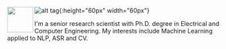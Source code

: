 <a href="url"><img src="https://github.com/oswaldoludwig/oswaldoludwig.github.io/blob/master/OL2020.jpg" align="left" height="60" width="60" ></a>
![alt tag](https://github.com/oswaldoludwig/oswaldoludwig.github.io/blob/master/OL2020.jpg){:height="60px" width="60px"}

I'm a senior research scientist with Ph.D. degree in Electrical and Computer Engineering.
My interests include Machine Learning applied to NLP, ASR and CV.
